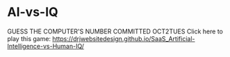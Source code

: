 # AI-vs-IQ
GUESS THE COMPUTER'S NUMBER
COMMITTED OCT2TUES
Click here to play this game: https://drjwebsitedesign.github.io/SaaS_Artificial-Intelligence-vs-Human-IQ/

